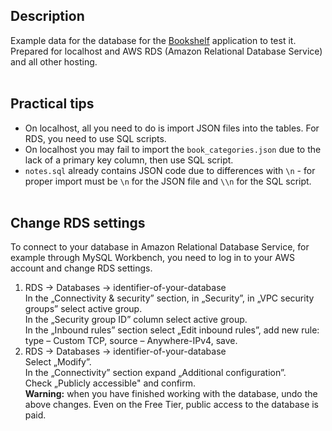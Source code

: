 ## Description
Example data for the database for the [Bookshelf](https://github.com/willy-it-wonka/Bookshelf-backend) application to test it. Prepared for localhost and AWS RDS (Amazon Relational Database Service) and all other hosting.
</br></br>

## Practical tips
- On localhost, all you need to do is import JSON files into the tables. For RDS, you need to use SQL scripts.
- On localhost you may fail to import the `book_categories.json` due to the lack of a primary key column, then use SQL script.
- `notes.sql` already contains JSON code due to differences with `\n` - for proper import must be `\n` for the JSON file and `\\n` for the SQL script.
</br></br>

## Change RDS settings
To connect to your database in Amazon Relational Database Service, for example through MySQL Workbench, you need to log in to your AWS account and change RDS settings.
1. RDS → Databases → identifier-of-your-database\
   In the „Connectivity & security” section, in „Security”, in „VPC security groups” select active group.\
   In the „Security group ID” column select active group.\
   In the „Inbound rules” section select „Edit inbound rules”, add new rule: type – Custom TCP, source – Anywhere-IPv4, save.
2. RDS → Databases → identifier-of-your-database\
   Select „Modify”.\
   In the „Connectivity” section expand „Additional configuration”.\
   Check „Publicly accessible" and confirm.\
   **Warning:** when you have finished working with the database, undo the above changes. Even on the Free Tier, public access to the database is paid.
